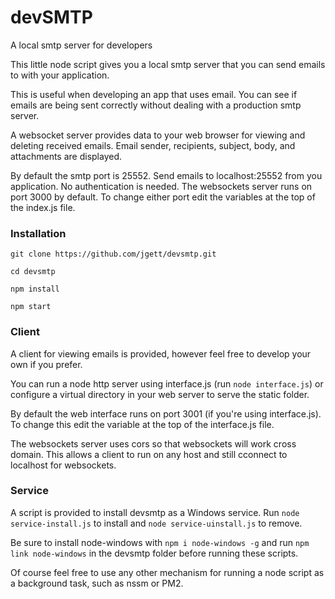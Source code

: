 # devSMTP
A local smtp server for developers

This little node script gives you a local smtp server that you can send emails to with your application.

This is useful when developing an app that uses email. You can see if emails are being sent correctly without dealing with a production smtp server.

A websocket server provides data to your web browser for viewing and deleting received emails. Email sender, recipients, subject, body, and attachments are displayed.

By default the smtp port is 25552. Send emails to localhost:25552 from you application. No authentication is needed. The websockets server runs on port 3000 by default. To change either port edit the variables at the top of the index.js file.

### Installation
`git clone https://github.com/jgett/devsmtp.git`

`cd devsmtp`

`npm install`

`npm start`

### Client
A client for viewing emails is provided, however feel free to develop your own if you prefer.

You can run a node http server using interface.js (run `node interface.js`) or configure a virtual directory in your web server to serve the static folder.

By default the web interface runs on port 3001 (if you're using interface.js). To change this edit the variable at the top of the interface.js file.

The websockets server uses cors so that websockets will work cross domain. This allows a client to run on any host and still cconnect to localhost for websockets.

### Service
A script is provided to install devsmtp as a Windows service. Run `node service-install.js` to install and `node service-uinstall.js` to remove.

Be sure to install node-windows with `npm i node-windows -g` and run `npm link node-windows` in the devsmtp folder before running these scripts.

Of course feel free to use any other mechanism for running a node script as a background task, such as nssm or PM2.
